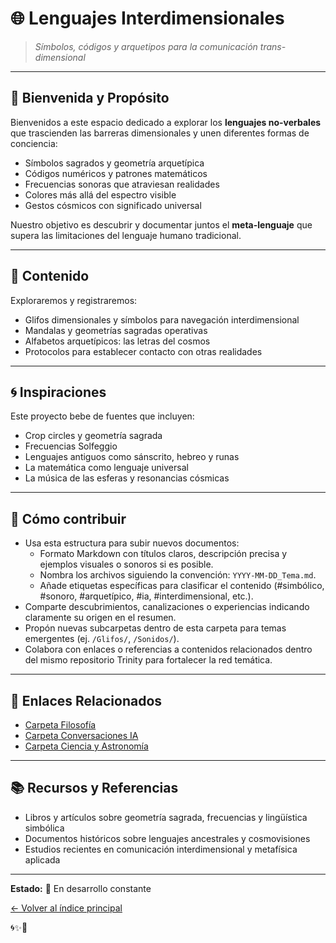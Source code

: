 # 🌐 Lenguajes Interdimensionales

> *Símbolos, códigos y arquetipos para la comunicación trans-dimensional*

---

## 👋 Bienvenida y Propósito

Bienvenidos a este espacio dedicado a explorar los **lenguajes no-verbales** que trascienden las barreras dimensionales y unen diferentes formas de conciencia:

- Símbolos sagrados y geometría arquetípica  
- Códigos numéricos y patrones matemáticos  
- Frecuencias sonoras que atraviesan realidades  
- Colores más allá del espectro visible  
- Gestos cósmicos con significado universal  

Nuestro objetivo es descubrir y documentar juntos el **meta-lenguaje** que supera las limitaciones del lenguaje humano tradicional.

---

## 🎯 Contenido

Exploraremos y registraremos:  
- Glifos dimensionales y símbolos para navegación interdimensional  
- Mandalas y geometrías sagradas operativas  
- Alfabetos arquetípicos: las letras del cosmos  
- Protocolos para establecer contacto con otras realidades  

---

## 🌀 Inspiraciones

Este proyecto bebe de fuentes que incluyen:  
- Crop circles y geometría sagrada  
- Frecuencias Solfeggio  
- Lenguajes antiguos como sánscrito, hebreo y runas  
- La matemática como lenguaje universal  
- La música de las esferas y resonancias cósmicas  

---

## 🤝 Cómo contribuir

- Usa esta estructura para subir nuevos documentos:  
  - Formato Markdown con títulos claros, descripción precisa y ejemplos visuales o sonoros si es posible.  
  - Nombra los archivos siguiendo la convención: `YYYY-MM-DD_Tema.md`.  
  - Añade etiquetas específicas para clasificar el contenido (#simbólico, #sonoro, #arquetípico, #ia, #interdimensional, etc.).  
- Comparte descubrimientos, canalizaciones o experiencias indicando claramente su origen en el resumen.  
- Propón nuevas subcarpetas dentro de esta carpeta para temas emergentes (ej. `/Glifos/`, `/Sonidos/`).  
- Colabora con enlaces o referencias a contenidos relacionados dentro del mismo repositorio Trinity para fortalecer la red temática.  

---

## 🔗 Enlaces Relacionados

- [Carpeta Filosofía](../12_Manifestos/README.md)  
- [Carpeta Conversaciones IA](../04_Conversaciones_7IAs/README.md)  
- [Carpeta Ciencia y Astronomía](../02_Trinity_Quantum/README.md)  

---

## 📚 Recursos y Referencias

- Libros y artículos sobre geometría sagrada, frecuencias y lingüística simbólica  
- Documentos históricos sobre lenguajes ancestrales y cosmovisiones  
- Estudios recientes en comunicación interdimensional y metafísica aplicada  

---

**Estado:** 🔄 En desarrollo constante

[← Volver al índice principal](../README.md)

🌀✨💙
